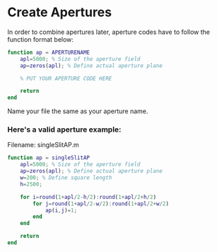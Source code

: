 # Create Apertures
In order to combine apertures later, aperture codes have to follow the function format below:
``` matlab
function ap = APERTURENAME
    apl=5000; % Size of the aperture field
    ap=zeros(apl); % Define actual aperture plane

    % PUT YOUR APERTURE CODE HERE

    return
end
```
Name your file the same as your aperture name.

### Here's a valid aperture example:

Filename: singleSlitAP.m
``` matlab
function ap = singleSlitAP
    apl=5000; % Size of the aperture field
    ap=zeros(apl); % Define actual aperture plane
    w=200; % Define square length
    h=2500;

    for i=round(1+apl/2-h/2):round(1+apl/2+h/2)
        for j=round(1+apl/2-w/2):round(1+apl/2+w/2)
            ap(i,j)=1;
        end
    end

    return
end
```
